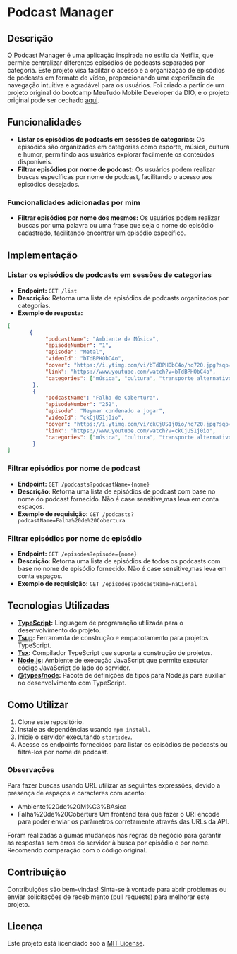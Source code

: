 # Podcast Manager

## Descrição

O Podcast Manager é uma aplicação inspirada no estilo da Netflix, que permite centralizar diferentes episódios de podcasts separados por categoria. Este projeto visa facilitar o acesso e a organização de episódios de podcasts em formato de vídeo, proporcionando uma experiência de navegação intuitiva e agradável para os usuários. Foi criado a partir de um projeto original do bootcamp MeuTudo Mobile Developer da DIO, e o projeto original pode ser cechado [aqui](https://github.com/felipeAguiarCode/node-ts-webapi-without-frameworks-podcast-menager).

## Funcionalidades

- **Listar os episódios de podcasts em sessões de categorias:** Os episódios são organizados em categorias como esporte, música, cultura e humor, permitindo aos usuários explorar facilmente os conteúdos disponíveis.
- **Filtrar episódios por nome de podcast:** Os usuários podem realizar buscas específicas por nome de podcast, facilitando o acesso aos episódios desejados.

### Funcionalidades adicionadas por mim
- **Filtrar episódios por nome dos mesmos:** Os usuários podem realizar buscas por uma palavra ou uma frase que seja o nome do episódio cadastrado, facilitando encontrar um episódio específico.

## Implementação

### Listar os episódios de podcasts em sessões de categorias

- **Endpoint:** `GET /list`
- **Descrição:** Retorna uma lista de episódios de podcasts organizados por categorias.
- **Exemplo de resposta:**

```json
[
       {
            "podcastName": "Ambiente de Música",
            "episodeNumber": "1",
            "episode": "Metal",
            "videoId": "bTdBPHObC4o",
            "cover": "https://i.ytimg.com/vi/bTdBPHObC4o/hq720.jpg?sqp=-oaymwFBCNAFEJQDSFryq4qpAzMIARUAAIhCGAHYAQHiAQoIGBACGAY4AUAB8AEB-AH-CYAC0AWKAgwIABABGH8gOig0MA8=&rs=AOn4CLBbS7zzq_xIjdTeUFN8wz5CCzKfag",
            "link": "https://www.youtube.com/watch?v=bTdBPHObC4o",
            "categories": ["música", "cultura", "transporte alternativo"]    
        },
        {
            "podcastName": "Falha de Cobertura",
            "episodeNumber": "252",
            "episode": "Neymar condenado a jogar",
            "videoId": "ckCjUS1j0io",
            "cover": "https://i.ytimg.com/vi/ckCjUS1j0io/hq720.jpg?sqp=-oaymwEnCNAFEJQDSFryq4qpAxkIARUAAIhCGAHYAQHiAQoIGBACGAY4AUAB&rs=AOn4CLBHBPbIsdGgJzz8tm0qXzKMRa51KA",
            "link": "https://www.youtube.com/watch?v=ckCjUS1j0io",
            "categories": ["música", "cultura", "transporte alternativo"]    
        }
]
```

### Filtrar episódios por nome de podcast

- **Endpoint:** `GET /podcasts?podcastName={nome}`
- **Descrição:** Retorna uma lista de episódios de podcast com base no nome do podcast fornecido. Não é case sensitive,mas leva em conta espaços.
- **Exemplo de requisição:** `GET /podcasts?podcastName=Falha%20de%20Cobertura`


### Filtrar episódios por nome de episódio

- **Endpoint:** `GET /episodes?episode={nome}`
- **Descrição:** Retorna uma lista de episódios de todos os podcasts com base no nome de episódio fornecido. Não é case sensitive,mas leva em conta espaços.
- **Exemplo de requisição:** `GET /episodes?podcastName=naCional`


## Tecnologias Utilizadas

- **[TypeScript](https://www.typescriptlang.org/):** Linguagem de programação utilizada para o desenvolvimento do projeto.
- **[Tsup](https://github.com/egoist/tsup):** Ferramenta de construção e empacotamento para projetos TypeScript.
- **[Tsx](https://github.com/egoist/tsx):** Compilador TypeScript que suporta a construção de projetos.
- **[Node.js](https://nodejs.org/):** Ambiente de execução JavaScript que permite executar código JavaScript do lado do servidor.
- **[@types/node](https://www.npmjs.com/package/@types/node):** Pacote de definições de tipos para Node.js para auxiliar no desenvolvimento com TypeScript.

## Como Utilizar

1. Clone este repositório.
2. Instale as dependências usando `npm install`.
3. Inicie o servidor executando `start:dev`.
4. Acesse os endpoints fornecidos para listar os episódios de podcasts ou filtrá-los por nome de podcast.

### Observações

Para fazer buscas usando URL utilizar as seguintes expressões, devido a presença de espaços e caracteres com acento:
- Ambiente%20de%20M%C3%BAsica
- Falha%20de%20Cobertura
Um frontend terá que fazer o URI encode para poder enviar os parâmetros corretamente através das URLs da API.

Foram realizadas algumas mudanças nas regras de negócio para garantir as respostas sem erros do servidor à busca por episódio e por nome. Recomendo comparação com o código original.

## Contribuição

Contribuições são bem-vindas! Sinta-se à vontade para abrir problemas ou enviar solicitações de recebimento (pull requests) para melhorar este projeto.

## Licença

Este projeto está licenciado sob a [MIT License](LICENSE).


